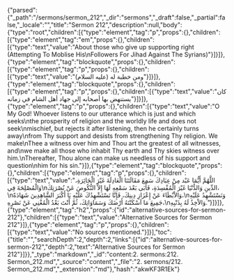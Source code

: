 {"parsed":{"_path":"/sermons/sermon_212","_dir":"sermons","_draft":false,"_partial":false,"_locale":"","title":"Sermon 212","description":null,"body":{"type":"root","children":[{"type":"element","tag":"p","props":{},"children":[{"type":"element","tag":"em","props":{},"children":[{"type":"text","value":"About those who give up supporting right (Attempting To Moblise His\nFollowers For Jihad Against The Syrians)"}]}]},{"type":"element","tag":"blockquote","props":{},"children":[{"type":"element","tag":"p","props":{},"children":[{"type":"text","value":"ومن خطبة له (عليه السلام)"}]}]},{"type":"element","tag":"blockquote","props":{},"children":[{"type":"element","tag":"p","props":{},"children":[{"type":"text","value":"كان يستنهض بها أصحابه إلى جهاد أهل الشام في زمانه"}]}]},{"type":"element","tag":"p","props":{},"children":[{"type":"text","value":"O My God! Whoever listens to our utterance which is just and which seeks\nthe prosperity of religion and the worldly life and does not seek\nmischief, but rejects it after listening, then he certainly turns away\nfrom Thy support and desists from strengthening Thy religion. We make\nThee a witness over him and Thou art the greatest of all witnesses, and\nwe make all those who inhabit Thy earth and Thy skies witness over him.\nThereafter, Thou alone can make us needless of his support and question\nhim for his sin."}]},{"type":"element","tag":"blockquote","props":{},"children":[{"type":"element","tag":"p","props":{},"children":[{"type":"text","value":"اللَّهُمَّ أَيُّمَا عَبْد مِنْ عِبَادِكَ سَمِعَ مَقَالَتَنَا الْعَادِلَةَ غَيْرَ الْجَائِرَةِ، وَالْمُصْلِحَةَ فِي\nالدِّينِ وَالدُّنْيَا غَيْرَ الْمُفْسِدَةِ، فَأَبَى بَعْدَ سَمْعِهِ لَهَا إِلاَّ النُّكُوصَ عَنْ نُصْرَتِكَ،\nوَالاْبْطَاءَ عَنْ إِعْزَازِ دِينِكَ، فَإِنَّا نَسْتَشْهِدُكَ عَلَيْهِ يَا أَكْبَرَ الشَّاهِدِينَ شَهَادَةً،\nوَنَسْتَشْهِدُ عَلَيْهِ جَمِيعَ مَا اَسْكَنْتَهُ أَرْضَكَ وَسَمَاوَاتِكَ، ثُمَّ أَنْتَ بَعْدُ الْمُغْنِي عَنْ نَصْرِهِ،\nوَالاْخِذُ لَهُ بِذَنْبِهِ."}]}]},{"type":"element","tag":"h2","props":{"id":"alternative-sources-for-sermon-212"},"children":[{"type":"text","value":"Alternative Sources for Sermon 212"}]},{"type":"element","tag":"p","props":{},"children":[{"type":"text","value":"No sources mentioned."}]}],"toc":{"title":"","searchDepth":2,"depth":2,"links":[{"id":"alternative-sources-for-sermon-212","depth":2,"text":"Alternative Sources for Sermon 212"}]}},"_type":"markdown","_id":"content:2. sermons:212. Sermon_212.md","_source":"content","_file":"2. sermons/212. Sermon_212.md","_extension":"md"},"hash":"akwKF3R1Ek"}